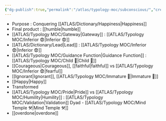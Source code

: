 ```yaml
---
{"dg-publish":true,"permalink":"/atlas/typology-moc/subconscious/","created":"2022-12-21T17:09:42.235+01:00","updated":"2023-03-09T10:07:10.442+01:00"}
---
```



- Purpose : Conquering [[ATLAS/Dictionary/Happiness\|Happiness]]
- Final product : [[humble\|humble]]
- [[ATLAS/Typology MOC/Gateway\|Gateway]] : [[ATLAS/Typology MOC/Inferior 😨\|Inferior 😨]]
- [[ATLAS/Dictionary/Lead\|Lead]] : [[ATLAS/Typology MOC/Inferior 😨\|Inferior 😨]]
- [[ATLAS/Typology MOC/Guidance Function\|Guidance Function]] : [[ATLAS/Typology MOC/Child 👼\|Child 👼]] 
- [[Courageous\|Courageous]], [[faithful\|faithful]] vs [[ATLAS/Typology MOC/Inferior 😨\|fearful]]
- [[Ignorant\|Ignorant]], [[ATLAS/Typology MOC/Immature 🐎\|Immature 🐎]]
- [[Happy\|Happy]]
- Transformed
- [[ATLAS/Typology MOC/Pride\|Pride]] vs [[ATLAS/Typology MOC/Humility\|Humility]] : [[ATLAS/Typology MOC/Validation\|Validation]] Dyad - [[ATLAS/Typology MOC/Mind Temple ⚒️\|Mind Temple ⚒️]] 
- [[overdone\|overdone]]
